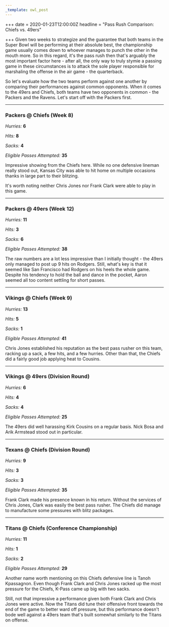 ```yaml
---
_template: owl_post
---
```


+++
date = 2020-01-23T12:00:00Z
headline = "Pass Rush Comparison: Chiefs vs. 49ers"

+++
Given two weeks to strategize and the guarantee that both teams in the Super Bowl will be performing at their absolute best, the championship game usually comes down to whoever manages to punch the other in the mouth more. So in this regard, it's the pass rush then that's arguably the most important factor here - after all, the only way to truly stymie a passing game in these circumstances is to attack the sole player responsible for marshaling the offense in the air game - the quarterback.

So let's evaluate how the two teams perform against one another by comparing their performances against common opponents. When it comes to the 49ers and Chiefs, both teams have two opponents in common - the Packers and the Ravens. Let's start off with the Packers first.

***

### Packers @ Chiefs (Week 8)

_Hurries:_ **6**

_Hits:_ **8**

_Sacks:_ **4**

_Eligible Passes Attempted:_ **35**

Impressive showing from the Chiefs here. While no one defensive lineman really stood out, Kansas City was able to hit home on multiple occasions thanks in large part to their blitzing.

It's worth noting neither Chris Jones nor Frank Clark were able to play in this game.

***

### Packers @ 49ers (Week 12)

_Hurries:_ **11**

_Hits:_ **3**

_Sacks:_ **6**

_Eligible Passes Attempted:_ **38**

The raw numbers are a lot less impressive than I initially thought - the 49ers only managed to post up 9 hits on Rodgers. Still, what's key is that it seemed like San Francisco had Rodgers on his heels the whole game. Despite his tendency to hold the ball and dance in the pocket, Aaron seemed all too content settling for short passes.

***

### Vikings @ Chiefs (Week 9)

_Hurries:_ **13**

_Hits:_ **5**

_Sacks:_ **1**

_Eligible Passes Attempted:_ **41**

Chris Jones established his reputation as the best pass rusher on this team, racking up a sack, a few hits, and a few hurries. Other than that, the Chiefs did a fairly good job applying heat to Cousins.

***

### Vikings @ 49ers (Division Round)

_Hurries:_ **6**

_Hits:_ **4**

_Sacks:_ **4**

_Eligible Passes Attempted:_ **25**

The 49ers did well harassing Kirk Cousins on a regular basis. Nick Bosa and Arik Armstead stood out in particular.

***

### Texans @ Chiefs (Division Round)

_Hurries:_ **9**

_Hits:_ **3**

_Sacks:_ **3**

_Eligible Passes Attempted:_ **35**

Frank Clark made his presence known in his return. Without the services of Chris Jones, Clark was easily the best pass rusher. The Chiefs did manage to manufacture some pressures with blitz packages.

***

### Titans @ Chiefs (Conference Championship)

_Hurries:_ **11**

_Hits:_ **1**

_Sacks:_ **2**

_Eligible Passes Attempted:_ **29**

Another name worth mentioning on this Chiefs defensive line is Tanoh Kpassagnon. Even though Frank Clark and Chris Jones racked up the most pressure for the Chiefs, K-Pass came up big with two sacks.

Still, not that impressive a performance given both Frank Clark and Chris Jones were active. Now the Titans did tune their offensive front towards the end of the game to better ward off pressure, but this performance doesn't bode well against a 49ers team that's built somewhat similarly to the Titans on offense.
